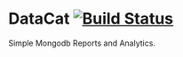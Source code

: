 # DataCat [![Build Status](https://travis-ci.org/NerdCats/DataCat.svg?branch=master)](https://travis-ci.org/NerdCats/DataCat)
Simple Mongodb Reports and Analytics.
